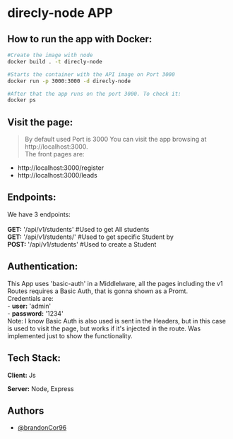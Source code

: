 # direcly-node APP

## How to run the app with Docker:
```bash
#Create the image with node
docker build . -t direcly-node

#Starts the container with the API image on Port 3000
docker run -p 3000:3000 -d direcly-node

#After that the app runs on the port 3000. To check it: 
docker ps
```

## Visit the page:
> By default used Port is 3000
You can visit the app browsing at http://localhost:3000.<br>
The front pages are:<br>
 - http://localhost:3000/register<br>
 - http://localhost:3000/leads<br>

## Endpoints:
We have 3 endpoints:<br>
<br>
**GET:** '/api/v1/students' #Used to get All students<br>
**GET:** '/api/v1/students/<studentID>' #Used to get specific Student by <studentID><br>
**POST:** '/api/v1/students' #Used to create a Student

## Authentication:
This App uses 'basic-auth' in a Middlelware, all the pages including the v1 Routes requires a Basic Auth, that is gonna shown as a Promt. <br>
    Credentials are:<br>
    - **user:** 'admin'<br>
    - **password:** '1234'<br>
Note: I know Basic Auth is also used is sent in the Headers, but in this case is used to visit the page, but works if it's injected in the route. Was implemented just to show the functionality.


## Tech Stack:

**Client:** Js

**Server:** Node, Express

## Authors

- [@brandonCor96](https://github.com/brandonCor96)